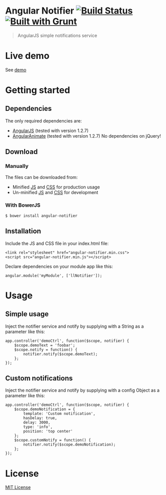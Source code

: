 Angular Notifier [![Build Status](https://travis-ci.org/l-lin/angular-notifier.png?branch=master)](https://travis-ci.org/l-lin/angular-notifier) [![Built with Grunt](https://cdn.gruntjs.com/builtwith.png)](http://gruntjs.com/)
================
> AngularJS simple notifications service


Live demo
================
See [demo](http://l-lin.github.io/angular-notifier/)

Getting started
================
Dependencies
----------------
The only required dependencies are:
* [AngularJS](http://angularjs.org/) (tested with version 1.2.7)
* [AngularAnimate](http://docs.angularjs.org/api/ngAnimate) (tested with version 1.2.7)
No dependencies on jQuery!

Download
----------------
### Manually
The files can be downloaded from:
* Minified [JS](https://github.com/l-lin/angular-notifier/dist/angular-notifier.min.js) and [CSS](https://github.com/l-lin/angular-notifier/dist/angular-notifier.min.css) for production usage
* Un-minified [JS](https://github.com/l-lin/angular-notifier/dist/angular-notifier.js) and [CSS](https://github.com/l-lin/angular-notifier/dist/angular-notifier.css) for development

### With BowerJS
```
$ bower install angular-notifier
```

Installation
----------------
Include the JS and CSS file in your index.html file: 
```
<link rel="stylesheet" href="angular-notifier.min.css">
<script src="angular-notifier.min.js"></script>
```
Declare dependencies on your module app like this:
```
angular.module('myModule', ['llNotifier']);
```

Usage
================
Simple usage
----------------
Inject the notifier service and notify by supplying with a String as a parameter like this:

```
app.controller('demoCtrl', function($scope, notifier) {
    $scope.demoText = 'foobar';
    $scope.notify = function() {
        notifier.notify($scope.demoText);
    };
});
```
Custom notifications
----------------
Inject the notifier service and notify by supplying with a config Object as a parameter like this:
```
app.controller('demoCtrl', function($scope, notifier) {
    $scope.demoNotification = {
        template: 'Custom notification',
        hasDelay: true,
        delay: 3000,
        type: 'info',
        position: 'top center'
    };
    $scope.customNotify = function() {
        notifier.notify($scope.demoNotification);
    };
});
```
License
================
[MIT License](http://en.wikipedia.org/wiki/MIT_License)
